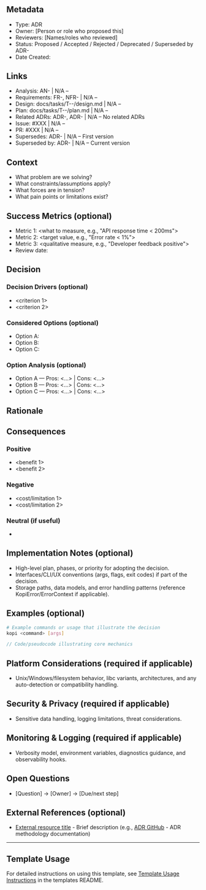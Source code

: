 # <Concise Decision Title>

## Metadata
- Type: ADR
- Owner: [Person or role who proposed this]
- Reviewers: [Names/roles who reviewed]
- Status: Proposed / Accepted / Rejected / Deprecated / Superseded by ADR-<id>
  <!-- Proposed: Under discussion | Accepted: Approved and to be implemented | Rejected: Considered but not approved | Deprecated: No longer recommended | Superseded: Replaced by another ADR -->
- Date Created: <YYYY-MM-DD>

## Links
<!-- Internal project artifacts only. The Links section is mandatory for traceability. If a link does not apply, use "N/A – <reason>". -->
- Analysis: AN-<id> | N/A – <reason>
- Requirements: FR-<id>, NFR-<id> | N/A – <reason>
- Design: docs/tasks/T-<id>-<task>/design.md | N/A – <reason>
- Plan: docs/tasks/T-<id>-<task>/plan.md | N/A – <reason>
- Related ADRs: ADR-<id>, ADR-<id> | N/A – No related ADRs
- Issue: #XXX | N/A – <reason>
- PR: #XXX | N/A – <reason>
- Supersedes: ADR-<id> | N/A – First version
- Superseded by: ADR-<id> | N/A – Current version

## Context
<!-- What problem or architecturally significant requirement motivates this decision? Include constraints, assumptions, scope boundaries, and prior art. Keep value-neutral and explicit. -->
- What problem are we solving?
- What constraints/assumptions apply?
- What forces are in tension?
- What pain points or limitations exist?

## Success Metrics (optional)
<!-- Define measurable criteria to evaluate if this decision was successful -->
- Metric 1: <what to measure, e.g., "API response time < 200ms">
- Metric 2: <target value, e.g., "Error rate < 1%">
- Metric 3: <qualitative measure, e.g., "Developer feedback positive">
- Review date: <YYYY-MM-DD when to evaluate>

## Decision
<!-- State the decision clearly in active voice. Start with "We will..." or "We have decided to..." and describe the core rules, policies, or structures chosen. Include short examples if clarifying. -->

### Decision Drivers (optional)
- <criterion 1>
- <criterion 2>

### Considered Options (optional)
- Option A: <name>
- Option B: <name>
- Option C: <name>

### Option Analysis (optional)
- Option A — Pros: <…> | Cons: <…>
- Option B — Pros: <…> | Cons: <…>
- Option C — Pros: <…> | Cons: <…>

## Rationale
<!-- Explain why this decision was made. Tie back to drivers and context. Be explicit about trade-offs and why alternatives were not chosen. -->

## Consequences
### Positive
- <benefit 1>
- <benefit 2>

### Negative
- <cost/limitation 1>
- <cost/limitation 2>

### Neutral (if useful)
- <neutral effect or caveat>

## Implementation Notes (optional)
- High-level plan, phases, or priority for adopting the decision.
- Interfaces/CLI/UX conventions (args, flags, exit codes) if part of the decision.
- Storage paths, data models, and error handling patterns (reference KopiError/ErrorContext if applicable).

## Examples (optional)
```bash
# Example commands or usage that illustrate the decision
kopi <command> [args]
```
```rust
// Code/pseudocode illustrating core mechanics
```

## Platform Considerations (required if applicable)
- Unix/Windows/filesystem behavior, libc variants, architectures, and any auto-detection or compatibility handling.

## Security & Privacy (required if applicable)
- Sensitive data handling, logging limitations, threat considerations.

## Monitoring & Logging (required if applicable)
- Verbosity model, environment variables, diagnostics guidance, and observability hooks.

## Open Questions
<!-- Questions that arose during decision-making but don't block the decision -->
- [Question] → [Owner] → [Due/next step]

## External References (optional)
<!-- External standards, specifications, articles, or documentation only -->
- [External resource title](https://example.com) - Brief description (e.g., [ADR GitHub](https://adr.github.io/) - ADR methodology documentation)

---

## Template Usage

For detailed instructions on using this template, see [Template Usage Instructions](README.md#adr-templates-adrmd-and-adr-litemd) in the templates README.

